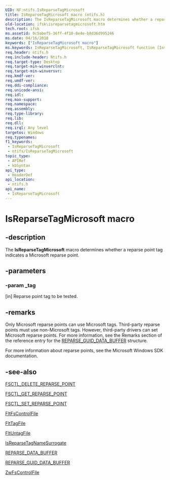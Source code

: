 ```yaml
---
UID: NF:ntifs.IsReparseTagMicrosoft
title: IsReparseTagMicrosoft macro (ntifs.h)
description: The IsReparseTagMicrosoft macro determines whether a reparse point tag indicates a Microsoft reparse point.
old-location: ifsk\isreparsetagmicrosoft.htm
tech.root: ifsk
ms.assetid: 9c5abef5-36ff-4f10-8e4e-b8d36d995246
ms.date: 04/16/2018
keywords: ["IsReparseTagMicrosoft macro"]
ms.keywords: IsReparseTagMicrosoft, IsReparseTagMicrosoft function [Installable File System Drivers], ifsk.isreparsetagmicrosoft, ioref_ef573233-e933-490e-b762-1ce20343c65c.xml, ntifs/IsReparseTagMicrosoft
req.header: ntifs.h
req.include-header: Ntifs.h
req.target-type: Desktop
req.target-min-winverclnt: 
req.target-min-winversvr: 
req.kmdf-ver: 
req.umdf-ver: 
req.ddi-compliance: 
req.unicode-ansi: 
req.idl: 
req.max-support: 
req.namespace: 
req.assembly: 
req.type-library: 
req.lib: 
req.dll: 
req.irql: Any level
targetos: Windows
req.typenames: 
f1_keywords:
 - IsReparseTagMicrosoft
 - ntifs/IsReparseTagMicrosoft
topic_type:
 - APIRef
 - kbSyntax
api_type:
 - HeaderDef
api_location:
 - ntifs.h
api_name:
 - IsReparseTagMicrosoft
---
```


# IsReparseTagMicrosoft macro


## -description

The <b>IsReparseTagMicrosoft</b> macro determines whether a reparse point tag indicates a Microsoft reparse point.

## -parameters

### -param _tag 

[in]
Reparse point tag to be tested.

## -remarks

Only Microsoft reparse points can use Microsoft tags. Third-party reparse points must use non-Microsoft tags. However, third-party drivers can set Microsoft reparse points. For more information, see the Remarks section of the reference entry for the <a href="/windows-hardware/drivers/ddi/ntifs/ns-ntifs-_reparse_guid_data_buffer">REPARSE_GUID_DATA_BUFFER</a> structure. 

For more information about reparse points, see the Microsoft Windows SDK documentation.

## -see-also

<a href="/windows-hardware/drivers/ifs/fsctl-delete-reparse-point">FSCTL_DELETE_REPARSE_POINT</a>



<a href="/windows-hardware/drivers/ifs/fsctl-get-reparse-point">FSCTL_GET_REPARSE_POINT</a>



<a href="/windows-hardware/drivers/ifs/fsctl-set-reparse-point">FSCTL_SET_REPARSE_POINT</a>



<a href="/windows-hardware/drivers/ddi/fltkernel/nf-fltkernel-fltfscontrolfile">FltFsControlFile</a>



<a href="/windows-hardware/drivers/ddi/fltkernel/nf-fltkernel-flttagfile">FltTagFile</a>



<a href="/windows-hardware/drivers/ddi/fltkernel/nf-fltkernel-fltuntagfile">FltUntagFile</a>



<a href="/windows-hardware/drivers/ddi/ntifs/nf-ntifs-isreparsetagnamesurrogate">IsReparseTagNameSurrogate</a>



<a href="/windows-hardware/drivers/ddi/ntifs/ns-ntifs-_reparse_data_buffer">REPARSE_DATA_BUFFER</a>



<a href="/windows-hardware/drivers/ddi/ntifs/ns-ntifs-_reparse_guid_data_buffer">REPARSE_GUID_DATA_BUFFER</a>



<a href="/previous-versions/ff566462(v=vs.85)">ZwFsControlFile</a>